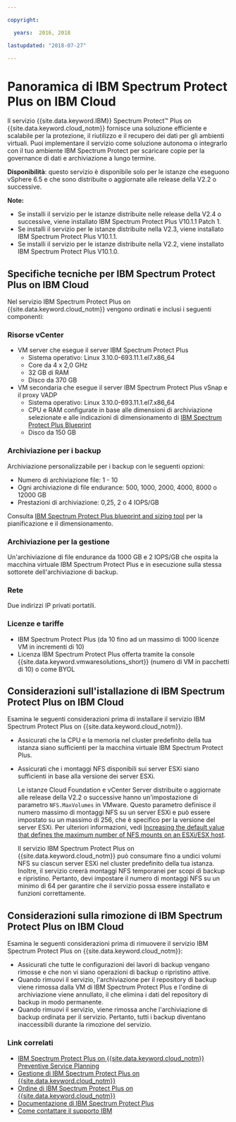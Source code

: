 ```yaml
---

copyright:

  years:  2016, 2018

lastupdated: "2018-07-27"

---
```


# Panoramica di IBM Spectrum Protect Plus on IBM Cloud

Il servizio {{site.data.keyword.IBM}} Spectrum Protect&trade; Plus on {{site.data.keyword.cloud_notm}} fornisce una soluzione efficiente e scalabile per la protezione, il riutilizzo e il recupero dei dati per gli ambienti virtuali. Puoi implementare il servizio come soluzione autonoma o integrarlo con il tuo ambiente IBM Spectrum Protect per scaricare copie per la governance di dati e archiviazione a lungo termine.

**Disponibilità**: questo servizio è disponibile solo per le istanze che eseguono vSphere 6.5 e che sono distribuite o aggiornate alle release della V2.2 o successive.

**Note:**
* Se installi il servizio per le istanze distribuite nelle release della V2.4 o successive, viene installato IBM Spectrum Protect Plus V10.1.1 Patch 1.
* Se installi il servizio per le istanze distribuite nella V2.3, viene installato IBM Spectrum Protect Plus V10.1.1.
* Se installi il servizio per le istanze distribuite nella V2.2, viene installato IBM Spectrum Protect Plus V10.1.0.


## Specifiche tecniche per IBM Spectrum Protect Plus on IBM Cloud

Nel servizio IBM Spectrum Protect Plus on {{site.data.keyword.cloud_notm}} vengono ordinati e inclusi i seguenti componenti:

### Risorse vCenter

* VM server che esegue il server IBM Spectrum Protect Plus 
   * Sistema operativo: Linux 3.10.0-693.11.1.el7.x86_64
   * Core da 4 x 2,0 GHz
   * 32 GB di RAM
   * Disco da 370 GB
* VM secondaria che esegue il server IBM Spectrum Protect Plus vSnap e il proxy VADP
   * Sistema operativo: Linux 3.10.0-693.11.1.el7.x86_64
   * CPU e RAM configurate in base alle dimensioni di archiviazione selezionate e alle indicazioni di dimensionamento di [IBM Spectrum Protect Plus Blueprint](https://www.ibm.com/developerworks/community/wikis/homelang=en#!/wiki/Tivoli%20Storage%20Manager/page/IBM%20Spectrum%20Protect%20Plus%20Blueprints)
   * Disco da 150 GB

### Archiviazione per i backup

Archiviazione personalizzabile per i backup con le seguenti opzioni:
* Numero di archiviazione file: 1 - 10
* Ogni archiviazione di file endurance: 500, 1000, 2000, 4000, 8000 o 12000 GB
* Prestazioni di archiviazione: 0,25, 2 o 4 IOPS/GB

Consulta [IBM Spectrum Protect Plus blueprint and sizing tool](https://www.ibm.com/developerworks/community/wikis/home?lang=en#!/wiki/Tivoli%20Storage%20Manager/page/IBM%20Spectrum%20Protect%20Plus%20Blueprints) per la pianificazione e il dimensionamento.

### Archiviazione per la gestione

Un'archiviazione di file endurance da 1000 GB e 2 IOPS/GB che ospita la macchina virtuale IBM Spectrum Protect Plus e in esecuzione sulla stessa sottorete dell'archiviazione di backup.

### Rete

Due indirizzi IP privati portatili.

### Licenze e tariffe

* IBM Spectrum Protect Plus (da 10 fino ad un massimo di 1000 licenze VM in incrementi di 10)
* Licenza IBM Spectrum Protect Plus offerta tramite la console {{site.data.keyword.vmwaresolutions_short}} (numero di VM in pacchetti di 10) o come BYOL

## Considerazioni sull'istallazione di IBM Spectrum Protect Plus on IBM Cloud

Esamina le seguenti considerazioni prima di installare il servizio IBM Spectrum Protect Plus on {{site.data.keyword.cloud_notm}}.

* Assicurati che la CPU e la memoria nel cluster predefinito della tua istanza siano sufficienti per la macchina virtuale IBM Spectrum Protect Plus.
* Assicurati che i montaggi NFS disponibili sui server ESXi siano sufficienti in base alla versione dei server ESXi.

  Le istanze Cloud Foundation e vCenter Server distribuite o aggiornate alle release della V2.2 o successive hanno un'impostazione di parametro `NFS.MaxVolumes` in VMware. Questo parametro definisce il numero massimo di montaggi NFS su un server ESXi e può essere impostato su un massimo di 256, che è specifico per la versione del server ESXi. Per ulteriori informazioni, vedi [Increasing the default value that defines the maximum number of NFS mounts on an ESXi/ESX host](https://kb.vmware.com/s/article/2239).

  Il servizio IBM Spectrum Protect Plus on {{site.data.keyword.cloud_notm}} può consumare fino a undici volumi NFS su ciascun server ESXi nel cluster predefinito della tua istanza. Inoltre, il servizio creerà montaggi NFS temporanei per scopi di backup e ripristino. Pertanto, devi impostare il numero di montaggi NFS su un minimo di 64 per garantire che il servizio possa essere installato e funzioni correttamente.

## Considerazioni sulla rimozione di IBM Spectrum Protect Plus on IBM Cloud

Esamina le seguenti considerazioni prima di rimuovere il servizio IBM Spectrum Protect Plus on {{site.data.keyword.cloud_notm}}:
* Assicurati che tutte le configurazioni dei lavori di backup vengano rimosse e che non vi siano operazioni di backup o ripristino attive.
* Quando rimuovi il servizio, l'archiviazione per il repository di backup viene rimossa dalla VM di IBM Spectrum Protect Plus e l'ordine di archiviazione viene annullato, il che elimina i dati del repository di backup in modo permanente.
* Quando rimuovi il servizio, viene rimossa anche l'archiviazione di backup ordinata per il servizio. Pertanto, tutti i backup diventano inaccessibili durante la rimozione del servizio.

### Link correlati

* [IBM Spectrum Protect Plus on {{site.data.keyword.cloud_notm}} Preventive Service Planning](http://www.ibm.com/support/docview.wss?uid=swg22012650)
* [Gestione di IBM Spectrum Protect Plus on {{site.data.keyword.cloud_notm}}](managingspp.html)
* [Ordine di IBM Spectrum Protect Plus on {{site.data.keyword.cloud_notm}}](spp_ordering.html)
* [Documentazione di IBM Spectrum Protect Plus](https://www.ibm.com/support/knowledgecenter/en/SSNQFQ/landing/welcome_ssnqfq.html)
* [Come contattare il supporto IBM](../vmonic/trbl_support.html)
